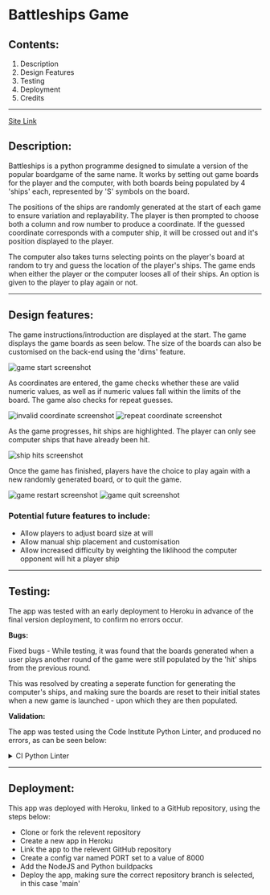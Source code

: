 # Battleships Game
## Contents:
1. Description
2. Design Features
3. Testing
4. Deployment
5. Credits

--------------

[Site Link](https://battleshipshg-03b28f4389d2.herokuapp.com/)

## Description:

Battleships is a python programme designed to simulate a version of the popular boardgame of the same name. It works by setting out game boards for the player and the computer, with both boards being populated by 4 'ships' each, represented by 'S' symbols on the board. 

The positions of the ships are randomly generated at the start of each game to ensure variation and replayability. The player is then prompted to choose both a column and row number to produce a coordinate. If the guessed coordinate corresponds with a computer ship, it will be crossed out and it's position displayed to the player. 

The computer also takes turns selecting points on the player's board at random to try and guess the location of the player's ships. The game ends when either the player or the computer looses all of their ships. An option is given to the player to play again or not. 

--------------

## Design features: 

The game instructions/introduction are displayed at the start. The game displays the game boards as seen below. The size of the boards can also be customised on the back-end using the 'dims' feature.

![game start screenshot](assets/images/game_start.png)

As coordinates are entered, the game checks whether these are valid numeric values, as well as if numeric values fall within the limits of the board. The game also checks for repeat guesses.

![invalid coordinate screenshot](assets/images/invalid_coord.png)  ![repeat coordinate screenshot](assets/images/repeat_coord.png)  

As the game progresses, hit ships are highlighted. The player can only see computer ships that have already been hit.

![ship hits screenshot](assets/images/ship_hit.png)

Once the game has finished, players have the choice to play again with a new randomly generated board, or to quit the game.

![game restart screenshot](assets/images/game_restart.png)  ![game quit screenshot](assets/images/game_quit.png)


### Potential future features to include:
- Allow players to adjust board size at will
- Allow manual ship placement and customisation
- Allow increased difficulty by weighting the liklihood the computer opponent will hit a player ship

--------------
## Testing:

The app was tested with an early deployment to Heroku in advance of the final version deployment, to confirm no errors occur.

**Bugs:**

Fixed bugs - 
While testing, it was found that the boards generated when a user plays another round of the game were still populated by the 'hit' ships from the previous round.

This was resolved by creating a seperate function for generating the computer's ships, and making sure the boards are reset to their initial states when a new game is launched - upon which they are then populated.

**Validation:**

The app was tested using the Code Institute Python Linter, and produced no errors, as can be seen below:
<details><summary>CI Python Linter</summary>

![python_linter](assets/images/python_linter.png)

</details>

--------------
## Deployment:

This app was deployed with Heroku, linked to a GitHub repository, using the steps below:
- Clone or fork the relevent repository
- Create a new app in Heroku
- Link the app to the relevent GitHub repository
- Create a config var named PORT set to a value of 8000
- Add the NodeJS and Python buildpacks
- Deploy the app, making sure the correct repository branch is selected, in this case 'main'

